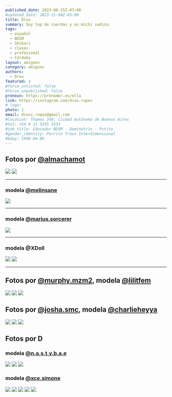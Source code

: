 ```yaml
---
published_date: 2023-06-15Z-03:00
#updated_date: 2023-11-04Z-03:00
title: Drux
summary: Soy top de cuerdas y un michi sadico.
tags:
  - español
  - BDSM
  - Shibari
  - clases
  - profesional
  - Córdoba
layout: amigues
category: amigues
authors:
  - Drux
featured: 1
#force_unlisted: false
#force_unpublished: false
pronoun: https://pronombr.es/ella
link: https://instagram.com/drux.ropes
# logo:
photo: 1
email: druxs.ropes@gmail.com
#location: Thames 240, Ciudad Autónoma de Buenos Aires
#tel: +54 9 11 5555 3333
#job_title: Educador BDSM - Dominatrix - Putito
#gender_identity: Perrito Travo Interdimensional
#bday: 1996-04-09
---
```

<script>
  import foto1 from './media/Drux/2.webp';
  import foto2 from './media/Drux/3.webp';
  import foto3 from './media/Drux/4.webp';
  import foto4 from './media/Drux/5.webp';
  import foto5 from './media/Drux/6.webp';
  import foto6 from './media/Drux/7.webp';
  import foto7 from './media/Drux/8.webp';
  import foto8 from './media/Drux/9.webp';
  import foto9 from './media/Drux/10.webp';
  import foto10 from './media/Drux/11.webp';
  import foto11 from './media/Drux/12.webp';
  import foto12 from './media/Drux/13.webp';
  import foto13 from './media/Drux/14.webp';
  import foto14 from './media/Drux/15.webp';
  import foto15 from './media/Drux/16.webp';
  import foto16 from './media/Drux/17.webp';
  import foto17 from './media/Drux/18.webp';
  import foto18 from './media/Drux/19.webp';
  import foto19 from './media/Drux/20.webp';
  import foto20 from './media/Drux/21.webp';

</script>

## Fotos por [\@almachamot](https://instagram.com/almachamot)

<img src={foto6} />

<img src={foto2} />

---
### modela [\@melinsane](https://instagram.com/melinsane)

<img src={foto1} />

---

### modela [\@marius.sorcerer](https://instagram.com/marius.sorcerer)

<img src={foto4} />

---

### modela @XDoll

<!-- <div class="col-2"> -->
<img src={foto3} />

<img src={foto5} />
<!-- </div> -->

---


## Fotos por [\@murphy.mzm2](https://instagram.com/murphy.mzm2), modela [\@lilitfem](https://instagram.com/lilitfem)

<!-- <div class="col-2"> -->
<img src={foto7} />
<img src={foto9} />
<!-- </div> -->

<img src={foto8} />

## Fotos por [\@josha.smc](https://instagram.com/josha.smc), modela [\@charlieheyya](https://instagram.com/charlieheyya)

<img src={foto10} />

<img src={foto11} />

<img src={foto12} />

## Fotos por D


### modela [\@n.a.s.t.y.b.a.e](https://instagram.com/n.a.s.t.y.b.a.e)

<img src={foto13} />

<img src={foto14} />

<img src={foto15} />

### modela [\@xce.simone](https://instagram.com/xce.simone)

<img src={foto16} />

<img src={foto17} />

<img src={foto18} />

<img src={foto19} />

<img src={foto20} />


